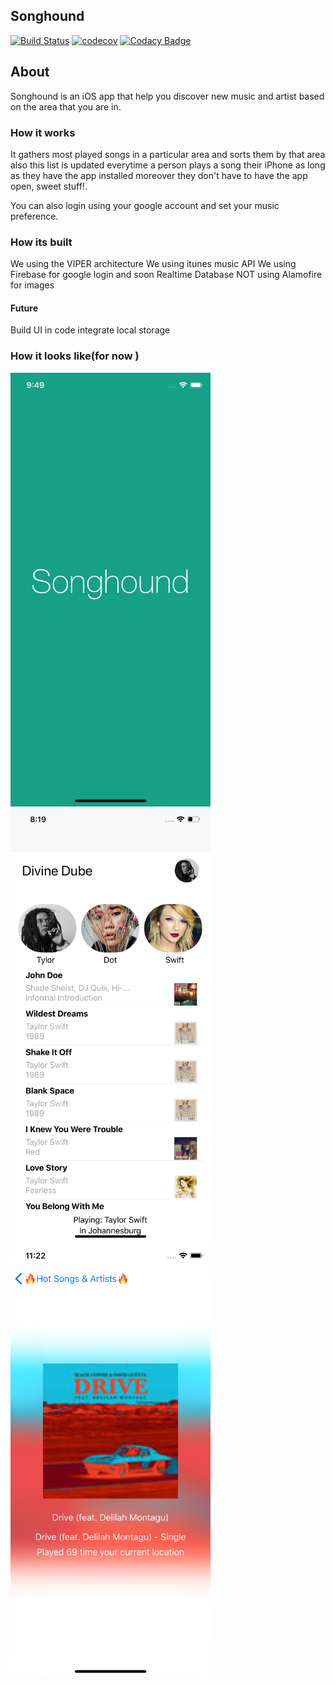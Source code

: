 
## Songhound

[![Build Status](https://app.bitrise.io/app/3c59200d66a4f1b8/status.svg?token=GYK5zKNj3dlQUpjEa_By5w)](https://app.bitrise.io/app/3c59200d66a4f1b8)
[![codecov](https://codecov.io/gh/dubeboy/SoundHound/branch/develop/graph/badge.svg)](https://codecov.io/gh/dubeboy/SoundHound)
[![Codacy Badge](https://api.codacy.com/project/badge/Grade/667f6e22c5ee4a728524ceb97979e5c9)](https://www.codacy.com/app/dubeboy/SoundHound?utm_source=github.com&amp;utm_medium=referral&amp;utm_content=dubeboy/SoundHound&amp;utm_campaign=Badge_Grade)

## About

Songhound is an iOS app that help you discover new music and artist based on the area that you are in.

### How it works
It gathers most played songs in a particular area and sorts them by that area also this list is updated everytime a person plays a song their iPhone as long as they have the app installed moreover they don't have to have the app open, sweet stuff!.

You can also login using your google account and set your music preference.

### How its built
 We using the VIPER architecture
 We using itunes music API
 We using Firebase for google login and soon Realtime Database
 NOT using Alamofire for images

#### Future
 Build UI in code
 integrate local storage

### How it looks like(for now )

<img src="song1.png" alt="screenshot" width="320"> <img src="song2.png" alt="screenshot" width="320"> <img src="song3.png" alt="screenshot" width="320">
